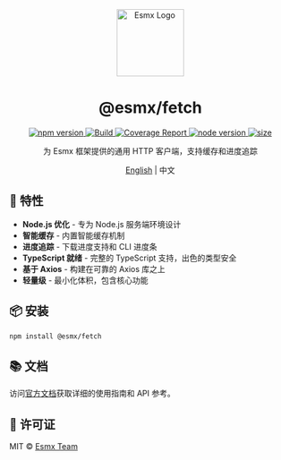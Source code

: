 <div align="center">
  <img src="https://esmx.dev/logo.svg?t=2025" width="120" alt="Esmx Logo" />
  <h1>@esmx/fetch</h1>
  
  <div>
    <a href="https://www.npmjs.com/package/@esmx/fetch">
      <img src="https://img.shields.io/npm/v/@esmx/fetch.svg" alt="npm version" />
    </a>
    <a href="https://github.com/esmnext/esmx/actions/workflows/build.yml">
      <img src="https://github.com/esmnext/esmx/actions/workflows/build.yml/badge.svg" alt="Build" />
    </a>
    <a href="https://esmx.dev/coverage/">
      <img src="https://img.shields.io/badge/coverage-live%20report-brightgreen" alt="Coverage Report" />
    </a>
    <a href="https://nodejs.org/">
      <img src="https://img.shields.io/node/v/@esmx/fetch.svg" alt="node version" />
    </a>
    <a href="https://bundlephobia.com/package/@esmx/fetch">
      <img src="https://img.shields.io/bundlephobia/minzip/@esmx/fetch" alt="size" />
    </a>
  </div>
  
  <p>为 Esmx 框架提供的通用 HTTP 客户端，支持缓存和进度追踪</p>
  
  <p>
    <a href="https://github.com/esmnext/esmx/blob/master/packages/fetch/README.md">English</a> | 中文
  </p>
</div>

## 🚀 特性

- **Node.js 优化** - 专为 Node.js 服务端环境设计
- **智能缓存** - 内置智能缓存机制
- **进度追踪** - 下载进度支持和 CLI 进度条
- **TypeScript 就绪** - 完整的 TypeScript 支持，出色的类型安全
- **基于 Axios** - 构建在可靠的 Axios 库之上
- **轻量级** - 最小化体积，包含核心功能

## 📦 安装

```bash
npm install @esmx/fetch
```

## 📚 文档

访问[官方文档](https://esmx.dev)获取详细的使用指南和 API 参考。

## 📄 许可证

MIT © [Esmx Team](https://github.com/esmnext/esmx) 